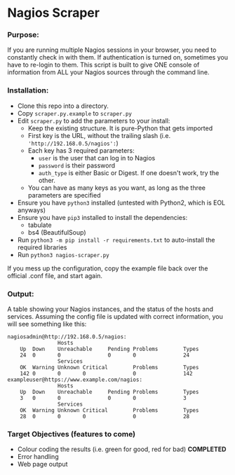 # Nagios Scraper

### Purpose:

If you are running multiple Nagios sessions in your browser, you need to constantly check in with them. If authentication is turned on, sometimes you have to re-login to them. This script is built to give ONE console of information from ALL your Nagios sources through the command line.

### Installation:

- Clone this repo into a directory.
- Copy `scraper.py.example` to `scraper.py`
- Edit `scraper.py` to add the parameters to your install:
    - Keep the existing structure. It is pure-Python that gets imported
    - First key is the URL, without the trailing slash (i.e. `'http://192.168.0.5/nagios':`)
    - Each key has 3 required parameters:
        - `user` is the user that can log in to Nagios
        - `password` is their password
        - `auth_type` is either Basic or Digest. If one doesn't work, try the other.
    - You can have as many keys as you want, as long as the three parameters are specified
- Ensure you have `python3` installed (untested with Python2, which is EOL anyways)
- Ensure you have `pip3` installed to install the dependencies:
    - tabulate
    - bs4 (BeautifulSoup)
- Run `python3 -m pip install -r requirements.txt` to auto-install the required libraries
- Run `python3 nagios-scraper.py`

If you mess up the configuration, copy the example file back over the official .conf file, and start again.

### Output:

A table showing your Nagios instances, and the status of the hosts and services. Assuming the config file is updated with correct information, you will see something like this:

```
nagiosadmin@http://192.168.0.5/nagios:
                Hosts
    Up  Down    Unreachable     Pending Problems        Types
    24  0       0               0       0               24
                Services
    OK  Warning Unknown Critical        Problems        Types
    142 0       0       0               0               142
exampleuser@https://www.example.com/nagios:
                Hosts
    Up  Down    Unreachable     Pending Problems        Types
    3   0       0               0       0               3
                Services
    OK  Warning Unknown Critical        Problems        Types
    28  0       0       0               0               28
```

### Target Objectives (features to come)

- Colour coding the results (i.e. green for good, red for bad) **COMPLETED**
- Error handling
- Web page output
